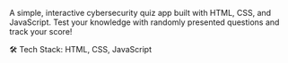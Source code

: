 A simple, interactive cybersecurity quiz app built with HTML, CSS, and JavaScript. Test your knowledge with randomly presented questions and track your score!

🛠️ Tech Stack: HTML, CSS, JavaScript

